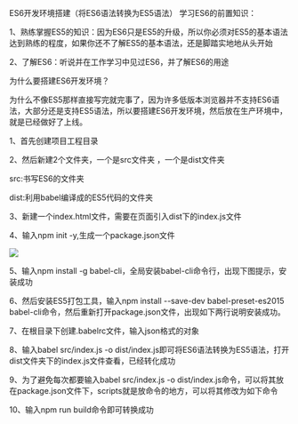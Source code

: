 ES6开发环境搭建（将ES6语法转换为ES5语法）
学习ES6的前置知识：

1、熟练掌握ES5的知识：因为ES6只是ES5的升级，所以你必须对ES5的基本语法达到熟练的程度，如果你还不了解ES5的基本语法，还是脚踏实地地从头开始

2、了解ES6：听说并在工作学习中见过ES6，并了解ES6的用途

 

为什么要搭建ES6开发环境？

为什么不像ES5那样直接写完就完事了，因为许多低版本浏览器并不支持ES6语法，大部分还是支持ES5语法，所以要搭建ES6开发环境，然后放在生产环境中，就是已经做好了上线。

 

1、首先创建项目工程目录

2、然后新建2个文件夹，一个是src文件夹 ，一个是dist文件夹

src:书写ES6的文件夹

dist:利用babel编译成的ES5代码的文件夹

3、新建一个index.html文件，需要在页面引入dist下的index.js文件

4、输入npm init -y,生成一个package.json文件

![](https://upload-images.jianshu.io/upload_images/12693563-94cdf6c0eabf4bf3.png?imageMogr2/auto-orient/strip%7CimageView2/2/w/1240)

5、输入npm install -g babel-cli，全局安装babel-cli命令行，出现下图提示，安装成功



6、然后安装ES5打包工具，输入npm install --save-dev babel-preset-es2015 babel-cli命令，然后重新打开package.json文件，出现如下两行说明安装成功。



7、在根目录下创建.babelrc文件，输入json格式的对象



8、输入babel src/index.js -o dist/index.js即可将ES6语法转换为ES5语法，打开dist文件夹下的index.js文件查看，已经转化成功



9、为了避免每次都要输入babel src/index.js -o dist/index.js命令，可以将其放在package.json文件下，scripts就是放命令的地方，可以将其修改为如下命令





10、输入npm run build命令即可转换成功